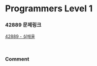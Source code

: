 # Programmers Level 1

### 42889 문제링크

[42889 - 실패율](https://school.programmers.co.kr/learn/courses/30/lessons/42889)

<br>

### Comment
